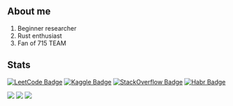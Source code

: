 ## About me

1. Beginner researcher
2. Rust enthusiast
3. Fan of 715 TEAM

## Stats

[![LeetCode Badge](https://img.shields.io/badge/LeetCode-black?style=for-the-badge&logoColor=white)](https://leetcode.com/u/kurpenok)
[![Kaggle Badge](https://img.shields.io/badge/Kaggle-blue?style=for-the-badge&logoColor=white)](https://kaggle.com/kurpenok)
[![StackOverflow Badge](https://img.shields.io/badge/StackOverflow-orange?style=for-the-badge&logoColor=white)](https://stackoverflow.com/users/12613634/kurpenok)
[![Habr Badge](https://img.shields.io/badge/Habr-white?style=for-the-badge&logoColor=white)](https://habr.com/ru/users/kurpenok/)

![](https://github-profile-summary-cards.vercel.app/api/cards/profile-details?username=kurpenok&theme=github_dark)
![](https://github-profile-summary-cards.vercel.app/api/cards/stats?username=kurpenok&theme=github_dark)
![](https://github-profile-summary-cards.vercel.app/api/cards/most-commit-language?username=kurpenok&theme=github_dark)
